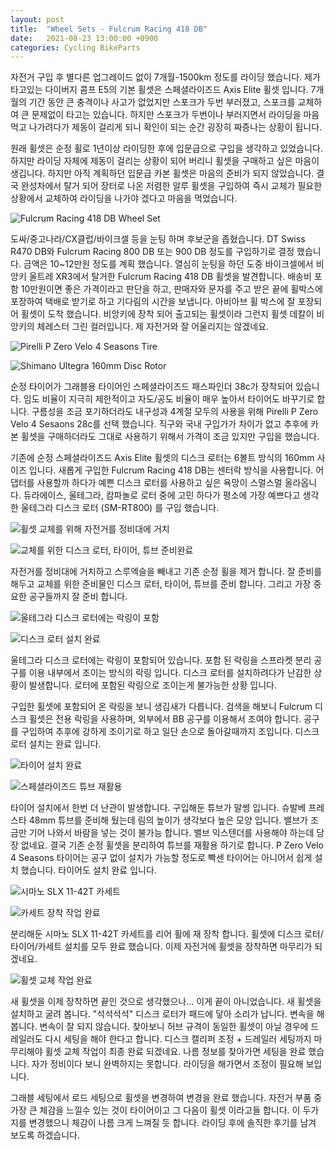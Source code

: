 ```yaml
---
layout: post
title:  "Wheel Sets - Fulcrum Racing 418 DB"
date:   2021-08-23 13:00:00 +0900
categories: Cycling BikeParts
---
```

자전거 구입 후 별다른 업그레이드 없이 7개월-1500km 정도를 라이딩 했습니다. 제가 타고있는 다이버지 콤프 E5의 기본 휠셋은 스페셜라이즈드 Axis Elite 휠셋 입니다. 7개월의 기간 동안 큰 충격이나 사고가 없었지만 스포크가 두번 부러졌고, 스포크를 교체하여 큰 문제없이 타고는 있습니다. 하지만 스포크가 두번이나 부러지면서 라이딩을 마음먹고 나가려다가 제동이 걸리게 되니 확인이 되는 순간 굉장히 짜증나는 상황이 됩니다.



원래 휠셋은 순정 휠로 1년이상 라이딩한 후에 입문급으로 구입을 생각하고 있었습니다. 하지만 라이딩 자체에 제동이 걸리는 상황이 되어 버리니 휠셋을 구매하고 싶은 마음이  생깁니다. 하지만 아직 계획하던 입문급 카본 휠셋은 마음의 준비가 되지 않았습니다. 결국 완성차에서 탈거 되어 장터로 나온 저렴한 알루 휠셋을 구입하여 즉시 교체가 필요한 상황에서 교체하여 라이딩을 나가야 겠다고  마음을 먹었습니다.



![Fulcrum Racing 418 DB Wheel Set](https://img1.daumcdn.net/thumb/R1280x0/?scode=mtistory2&fname=https%3A%2F%2Fblog.kakaocdn.net%2Fdn%2FvPVUc%2FbtrvAVhStGo%2FUZUYl4uTatTuHTmfCZixLK%2Fimg.jpg)



도싸/중고나라/CX클럽/바이크셀 등을 눈팅 하며 후보군을 좁혔습니다. DT Swiss  R470 DB와 Fulcrum Racing 800 DB 또는 900 DB 정도를 구입하기로 결정 했습니다. 금액은 10~12만원 정도를 계획 했습니다. 열심히 눈팅을 하던 도중 바이크셀에서 비앙키 울트레 XR3에서 탈거한 Fulcrum Racing 418 DB 휠셋을 발견합니다. 배송비 포함 10만원이면 좋은 가격이라고 판단을 하고, 판매자와 문자를 주고 받은 끝에 휠박스에 포장하여 택배로 받기로 하고 기다림의 시간을 보냅니다. 아비아브 휠 박스에 잘 포장되어 휠셋이 도착 했습니다. 비앙키에 장착 되어 출고되는 휠셋이라 그런지 휠셋 데칼이 비앙키의 체레스터 그린 컬러입니다. 제 자전거와 잘 어울리지는 않겠네요.



![Pirelli P Zero Velo 4 Seasons Tire](https://img1.daumcdn.net/thumb/R1280x0/?scode=mtistory2&fname=https%3A%2F%2Fblog.kakaocdn.net%2Fdn%2FcG6OFu%2FbtrvJZpeLjc%2FDEuJJwczfhLqH4ZIZo1FE1%2Fimg.jpg)

![Shimano Ultegra 160mm Disc Rotor](https://img1.daumcdn.net/thumb/R1280x0/?scode=mtistory2&fname=https%3A%2F%2Fblog.kakaocdn.net%2Fdn%2FT4vGB%2FbtrvAVWsP4A%2FealevQgtFXZhwW9MTjU0h0%2Fimg.jpg)



순정 타이어가 그래블용 타이어인 스페셜라이즈드 패스파인더 38c가 장착되어 있습니다. 임도 비율이 지극히 제한적이고 자도/공도 비율이 매우 높아서 타이어도 바꾸기로 합니다. 구름성을 조금 포기하더라도 내구성과 4계절 모두의 사용을 위해 Pirelli P Zero Velo 4 Sesaons 28c를 선택 했습니다. 직구와 국내 구입가가 차이가 없고 추후에 카본 휠셋을 구매하더라도 그대로 사용하기 위해서 가격이 조금 있지만 구입을 했습니다.



기존에 순정 스페셜라이즈드 Axis Elite 휠셋의 디스크 로터는 6볼트 방식의 160mm 사이즈 입니다. 새롭게 구입한 Fulcrum Racing 418 DB는 센터락 방식을 사용합니다. 어댑터를 사용할까 하다가 예쁜 디스크 로터를 사용하고 싶은 욕망이 스멀스멀 올라옵니다. 듀라에이스, 울테그라, 캄파놀로 로터 중에 고민 하다가 평소에 가장 예쁘다고 생각한 울테그라 디스크 로터 (SM-RT800) 를 구입 했습니다.



![휠셋 교체를 위해 자전거를 정비대에 거치](https://img1.daumcdn.net/thumb/R1280x0/?scode=mtistory2&fname=https%3A%2F%2Fblog.kakaocdn.net%2Fdn%2Fbsx56e%2FbtrvH0o2A8a%2FAc92SkVggCEnGkucKkBrH0%2Fimg.jpg)

![교체를 위한 디스크 로터, 타이어, 튜브 준비완료](https://img1.daumcdn.net/thumb/R1280x0/?scode=mtistory2&fname=https%3A%2F%2Fblog.kakaocdn.net%2Fdn%2FdeLjMQ%2FbtrvEF7pQJt%2F2Dvug0QCJQiWWaRgolzoC0%2Fimg.jpg)



자전거를 정비대에 거치하고 스루엑슬을 빼내고 기존 순정 휠을 제거 합니다. 잘 준비를 해두고 교체를 위한 준비물인 디스크 로터, 타이어, 튜브를 준비 합니다. 그리고 가장 중요한 공구들까지 잘 준비 합니다.



![울테그라 디스크 로터에는 락링이 포함](https://img1.daumcdn.net/thumb/R1280x0/?scode=mtistory2&fname=https%3A%2F%2Fblog.kakaocdn.net%2Fdn%2FbMmKMz%2FbtrvHjaIpah%2FklaPX39QHgPoK7AkomZLV0%2Fimg.jpg)

![디스크 로터 설치 완료](https://img1.daumcdn.net/thumb/R1280x0/?scode=mtistory2&fname=https%3A%2F%2Fblog.kakaocdn.net%2Fdn%2FkBgZV%2FbtrvJxmfAep%2F1cw32IpNSK52wFNnvnFpk1%2Fimg.jpg)



울테그라 디스크 로터에는 락링이 포함되어 있습니다. 포함 된 락링을 스프라켓 분리 공구를 이용 내부에서 조이는 방식의 락링 입니다. 디스크 로터를 설치하려다가 난감한 상황이 발생합니다. 로터에 포함된 락링으로 조이는게 불가능한 상황 입니다.



구입한 휠셋에 포함되어 온 락링을 보니 생김새가 다릅니다. 검색을 해보니 Fulcrum 디스크 휠셋은 전용 락링을 사용하며, 외부에서 BB 공구를 이용해서 조여야 합니다.  공구를 구입하여 추후에 강하게 조이기로 하고 일단 손으로 돌아갈때까지 조입니다. 디스크 로터 설치는 완료 입니다.



![타이어 설치 완료](https://img1.daumcdn.net/thumb/R1280x0/?scode=mtistory2&fname=https%3A%2F%2Fblog.kakaocdn.net%2Fdn%2FcJWwk6%2FbtrvAUXzYfA%2FkYZxbVegk4umGiUxJD9wdK%2Fimg.jpg)

![스페셜라이즈드 튜브 재활용](https://img1.daumcdn.net/thumb/R1280x0/?scode=mtistory2&fname=https%3A%2F%2Fblog.kakaocdn.net%2Fdn%2Fcnr5Cl%2FbtrvI3lggUM%2FtkYZYOKMWeBNkYHFBQBd40%2Fimg.jpg)



타이어 설치에서 한번 더 난관이 발생합니다. 구입해둔 튜브가 말썽 입니다. 슈발베 프레스타 48mm 튜브를 준비해 뒀는데 림의 높이가 생각보다 높은 모양 입니다. 밸브가 조금만 기어 나와서 바람을 넣는 것이 불가능 합니다. 밸브 익스텐더를 사용해야 하는데 당장 없네요. 결국 기존 순정 휠셋을 분리하여 튜브를 재활용 하기로 합니다. P Zero Velo 4 Seasons 타이어는 공구 없이 설치가 가능할 정도로 빡센 타이어는 아니어서 쉽게 설치 했습니다. 타이어도 설치 완료 입니다.



![시마노 SLX 11-42T 카세트](https://img1.daumcdn.net/thumb/R1280x0/?scode=mtistory2&fname=https%3A%2F%2Fblog.kakaocdn.net%2Fdn%2FcwyN1F%2FbtrvJUhh9cb%2FMKgbt5Z12cQS7BSYvpd7tk%2Fimg.jpg)

![카세트 장착 작업 완료](https://img1.daumcdn.net/thumb/R1280x0/?scode=mtistory2&fname=https%3A%2F%2Fblog.kakaocdn.net%2Fdn%2FmgqhF%2FbtrvFe13t8i%2FHMexFPzTrRUADlJDuCMZuk%2Fimg.jpg)



분리해둔 시마노 SLX 11-42T 카세트를 리어 휠에 재 장착 합니다. 휠셋에 디스크 로터/타이어/카세트 설치를 모두 완료 했습니다. 이제 자전거에 휠셋을 장착하면 마무리가 되겠네요.



![휠셋 교체 작업 완료](https://img1.daumcdn.net/thumb/R1280x0/?scode=mtistory2&fname=https%3A%2F%2Fblog.kakaocdn.net%2Fdn%2FMaycd%2FbtrvF4x7Qry%2FXKlSJ4J8F6ohYI6GiJyaKK%2Fimg.jpg)



새 휠셋을 이제 장착하면 끝인 것으로 생각했으나... 이게 끝이 아니었습니다. 새 휠셋을 설치하고 굴려 봅니다. "석석석석" 디스크 로터가 패드에 닿아 소리가 납니다. 변속을 해봅니다. 변속이 잘 되지 않습니다.  찾아보니 허브 규격이 동일한 휠셋이 아닐 경우에 드레일러도 다시 세팅을 해야 한다고 합니다. 디스크 캘리퍼 조정 + 드레일러 세팅까지 마무리해야 휠셋 교체 작업이 최종 완료 되겠네요. 나름 정보를 찾아가면 세팅을 완료 했습니다. 자가 정비이다 보니 완벽하지는 못합니다. 라이딩을 해가면서 조정이 필요해 보입니다.



그래블 세팅에서 로드 세팅으로 휠셋을 변경하여 변경을 완료 했습니다. 자전거 부품 중 가장 큰 체감을 느낄수 있는 것이 타이어이고 그 다음이 휠셋 이라고들 합니다. 이 두가지를 변경했으니 체감이 나름 크게 느껴질 듯 합니다. 라이딩 후에 솔직한 후기를 남겨 보도록 하겠습니다.
